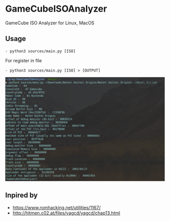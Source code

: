 # GameCubeISOAnalyzer
GameCube ISO Analyzer for Linux, MacOS

## Usage
    - python3 sources/main.py [ISO]

For register in file

    - python3 sources/main.py [ISO] > [OUTPUT]

![alt tag](cli-presentation.png)

## Inpired by

- https://www.romhacking.net/utilities/1167/
- http://hitmen.c02.at/files/yagcd/yagcd/chap13.html
